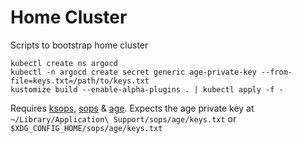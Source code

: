 # Home Cluster

Scripts to bootstrap home cluster

```
kubectl create ns argocd
kubectl -n argocd create secret generic age-private-key --from-file=keys.txt=/path/to/keys.txt
kustomize build --enable-alpha-plugins . | kubectl apply -f -
```

Requires [ksops](https://github.com/viaduct-ai/kustomize-sops), [sops](https://github.com/mozilla/sops) & [age](https://age-encryption.org/).
Expects the age private key at `~/Library/Application\ Support/sops/age/keys.txt` or `$XDG_CONFIG_HOME/sops/age/keys.txt`
